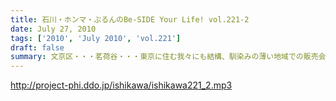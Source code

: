 ```yaml
---
title: 石川・ホンマ・ぶるんのBe-SIDE Your Life! vol.221-2
date: July 27, 2010
tags: ['2010', 'July 2010', 'vol.221']
draft: false
summary: 文京区・・・茗荷谷・・・東京に住む我々にも結構、馴染みの薄い地域での販売会スタート！来てね～～～いや、メンバーがたどり着けるのか！？NAMAE
---
```


http://project-phi.ddo.jp/ishikawa/ishikawa221_2.mp3
